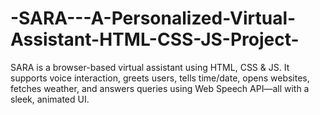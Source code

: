 # -SARA---A-Personalized-Virtual-Assistant-HTML-CSS-JS-Project-
SARA is a browser-based virtual assistant using HTML, CSS &amp; JS. It supports voice interaction, greets users, tells time/date, opens websites, fetches weather, and answers queries using Web Speech API—all with a sleek, animated UI.
